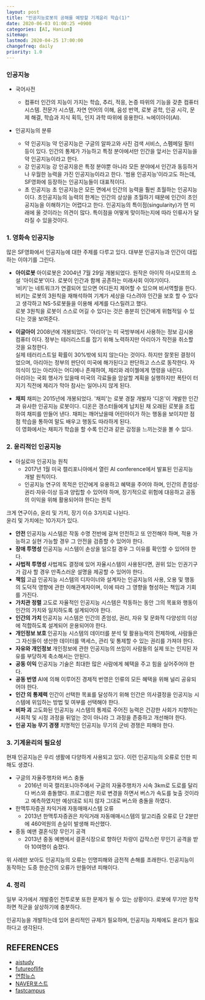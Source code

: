 ```yaml
---
layout: post
title: "인공지능로봇의 공해를 예방할 기계윤리 학습(1)"
date: 2020-06-03 01:00:25 +0900
categories: [AI, Hanium]
sitemap:
lastmod: 2020-04-25 17:00:00
changefreq: daily
priority: 1.0
---
```


### 인공지능

- 국어사전

  - 컴퓨터 인간의 지능이 가지는 학습, 추리, 적응, 논증 따위의 기능을 갖춘 컴퓨터 시스템. 전문가 시스템, 자연 언어의 이해, 음성 번역, 로봇 공학, 인공 시각, 문제 해결, 학습과 지식 획득, 인지 과학 따위에 응용한다. ≒에이아이(AI).

- 인공지능의 분류
  - 약 인공지능
    약 인공지능은 구글의 알파고와 사진 검색 서비스, 스펨메일 필터 등이 있다. 인간의 통제가 가능하고 특정 분야에서만 인간을 앞서는 인공지능을 약 인공지능이라고 한다.
  - 강 인공지능
    강 인공지응은 특정 분야뿐 아니라 모든 분야에서 인간과 동등하거나 우월한 능력을 가진 인공지능이라고 한다. '범용 인공지능'이라고도 하는데, SF영화에 등장하는 인공지능들이 대표적이다.
  - 초 인공지능
    초 인공지능은 모든 면에서 인간의 능력을 훨씬 초월하는 인공지능이다. 초인공지능의 능력의 한계는 인간의 상상을 초월하기 때문에 인간이 초인공지능을 이해하기는 어렵다고 한다. 인공지능의 특이점(singularity)가 먼 미래에 올 것이라는 의견이 많다. 특이점을 어떻게 맞이하는지에 따라 인류사가 달라질 수 있을것이다.

### 1. 영화속 인공지능

많은 SF영화에서 인공지능에 대한 주제를 다루고 있다. 대부분 인공지능과 인간이 대립하는 이야기를 그린다.

- <b>아이로봇</b>
  아이로봇은 2004년 7월 29일 개봉되었다. 원작은 아이작 아시모프의 소설 '아이로봇'이다. 로봇이 인간과 함께 공존하는 미래사회 이야기이다.  
  '비키'는 네트워크가 연결되어 있으면 어디든지 제어할 수 있으며 비서역할을 한다. 비키는 로봇의 3원칙을 재해석하여 기계가 세상을 다스려야 인간을 보호 할 수 있다고 생각하고 NS-5로봇들을 이용해 세계를 다스릴려고 했다.  
  로봇 3원칙을 로봇이 스스로 어길 수 있다는 것은 충분히 인간에게 위협적일 수 있다는 것을 보여준다.

- <b>이글아이</b>
  2008년에 개봉되었다. '아리아'는 미 국방부에서 사용하는 정보 감시용 컴퓨터 이다. 정부는 테러리스트를 잡기 위해 노력하지만 아리아가 작전을 취소할 것을 요청한다.  
  실제 테러리스트일 확률이 30%밖에 되지 않는다는 것이다. 하지만 잘못된 결정이었으며, 아리아는 정부의 판단이 미국에 해가된다고 판단하고 스스로 동작한다. 자의식이 있는 아리아는 어디에나 존재하여, 제리와 레이첼에게 명령을 내린다.  
  아리아는 국회 행사가 있을때 미국의 각료들을 암살할 계획을 실행하지만 폭탄이 터지기 직전에 제리가 막아 참사는 일어나지 않게 된다.

- <b>채피</b>
  채피는 2015년에 개봉되었다. '채피'는 로봇 경찰 개발자 '디온'이 개발한 인간과 유사한 인공지능 로봇이다. 디온은 갱스터들에게 납치된 채 오래된 로봇을 조립하여 채피를 만들어 낸다. 채피는 깨어났을때 어린아이가 하는 행동을 보이지만 점점 학습을 통하여 말도 배우고 행동도 따라하게 된다.  
  이 영화에서는 채피가 학습을 할 수록 인간과 같은 감정을 느끼는것을 볼 수 있다.

### 2. 윤리적인 인공지능

- 아실로마 인공지능 원칙
  - 2017년 1월 미국 캘리포니아에서 열린 AI conference에서 발표된 인공지능 개발 원칙이다.
  - 인공지능 연구의 목적은 인간에게 유용하고 혜택을 주어야 하며, 인간의 존엄성·권리·자유·이상 등과 양립할 수 있어야 하며, 장기적으로 위험에 대응하고 공동의 이익을 위해 활용되어야 한다는 원칙

크게 연구이슈, 윤리 및 가치, 장기 이슈 3가지로 나뉜다.  
윤리 및 가치에는 10가지가 있다.

- <b>안전 </b>
  인공지능 시스템은 작동 수명 전반에 걸쳐 안전하고 또 안전해야 하며, 적용 가능하고 실현 가능할 경우 그 안전을 검증할 수 있어야 한다.
- <b>장애 투명성</b>
  인공지능 시스템이 손상을 일으킬 경우 그 이유를 확인할 수 있어야 한다.
- <b>사법적 투명성 </b>
  사법제도 결정에 있어 자율시스템이 사용된다면, 권위 있는 인권기구가 감사 할 경우 만족스러운 설명을 제공할 수 있어야 한다.
- <b>책임 </b>
  고급 인공지능 시스템의 디자이너와 설계자는 인공지능의 사용, 오용 및 행동의 도덕적 영향에 관한 이해관계자이며, 이에 따라 그 영향을 형성하는 책임과 기회를 가진다.
- <b>가치관 정렬 </b>
  고도로 자율적인 인공지능 시스템은 작동하는 동안 그의 목표와 행동이 인간의 가치와 일치하도록 설계되어야 한다.
- <b>인간의 가치 </b>
  인공지능 시스템은 인간의 존엄성, 권리, 자유 및 문화적 다양성의 이상에 적합하도록 설계되어 운용되어야 한다.
- <b>개인정보 보호 </b>
  인공지능 시스템의 데이터를 분석 및 활용능력의 전제하에, 사람들은 그 자신들이 생산한 데이터를 액세스, 관리 및 통제할 수 있는 권리를 가져야 한다.
- <b>자유와 개인정보 </b>
  개인정보에 관한 인공지능의 쓰임이 사람들의 실제 또는 인지된 자유를 부당하게 축소해서는 안된다.
- <b>공동 이익</b>
  인공지능 기술은 최대한 많은 사람에게 혜택을 주고 힘을 실어주어야 한다.
- <b>공동 번영</b>
  AI에 의해 이루어진 경제적 번영은 인류의 모든 혜택을 위해 널리 공유되어야 한다.
- <b>인간 의 통제력</b>
  인간이 선택한 목표를 달성하기 위해 인간은 의사결정을 인공지능 시스템에 위임하는 방법 및 여부를 선택해야 한다.
- <b>비파 괴</b>
  고도화된 인공지능 시스템의 통제로 주어진 능력은 건강한 사회가 지향하는 사회적 및 시정 과정을 뒤엎는 것이 아니라 그 과정을 존중하고 개선해야 한다.
- <b>인공 지능 무기 경쟁</b>
  치명적인 인공지능 무기의 군비 경쟁은 피해야 한다.

### 3. 기계윤리의 필요성

현재 인공지능은 우리 생활에 다양하게 사용되고 있다. 이런 인공지능의 오류로 인한 피해도 생겼다.

- 구글의 자율주행차와 버스 충돌
  - 2016년 미국 캘리포니아주에서 구글의 자율주행차가 시속 3km로 도로를 달리다 버스와 충돌했다. 프로그램은 차로 변경을 하면서 버스가 속도를 늦출 것이라고 예측하였지만 예상대로 되지 않자 그대로 버스와 충돌을 하였다.
- 한맥투자증권 차익거래 자동매매시스템 오류
  - 2013년 한맥투자증권은 차익거래 자동매매시스템의 알고리즘 오류로 단 2분만에 460억원의 손실이 발생해 파산했다.
- 중동 예맨 결혼식장 무인기 공격
  - 2013년 중동 예멘에서 결혼식장으로 향하던 차량이 갑작스런 무인기 공격을 받아 10여명이 숨졌다.

위 사례만 보아도 인공지능의 오류는 인명피해와 금전적 손해를 초래한다. 인공지능이 동작하는 도중 한순간의 오류가 만들어낸 피해이다.

### 4. 정리

일부 국가에서 개발중인 전투로봇 또한 문제가 될 수 있는 상황이다. 로봇에 무기만 장착하면 적군을 살상하기에 충분하다.

인공지능을 개발하는데 있어 윤리적인 규제가 필요하며, 인공지능 자체에도 윤리가 필요하다고 생각된다.

## REFERENCES

- [aistudy](http://www.aistudy.co.kr/psychology/intelligence_definition.htm)
- [futureoflife](https://futureoflife.org/ai-principles-korean/)
- [연합뉴스](https://www.yna.co.kr/view/MYH20160316006700038)
- [NAVER포스트](https://post.naver.com/viewer/postView.nhn?volumeNo=18722120&memberNo=44221567)
- [fastcampus](https://media.fastcampus.co.kr/knowledge/how-beginners-wrong-machine-learning/)

